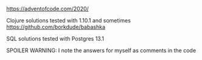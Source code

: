 https://adventofcode.com/2020/

Clojure solutions tested with 1.10.1 and sometimes https://github.com/borkdude/babashka

SQL solutions tested with Postgres 13.1

SPOILER WARNING: I note the answers for myself as comments in the code

